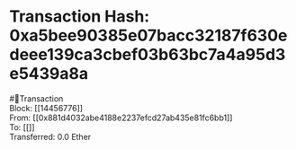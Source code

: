 
Transaction Hash: 0xa5bee90385e07bacc32187f630edeee139ca3cbef03b63bc7a4a95d3e5439a8a
====================================================================================
  
#💸Transaction  
Block: [[14456776]]  
From: [[0x881d4032abe4188e2237efcd27ab435e81fc6bb1]]  
To: [[]]  
Transferred: 0.0 Ether